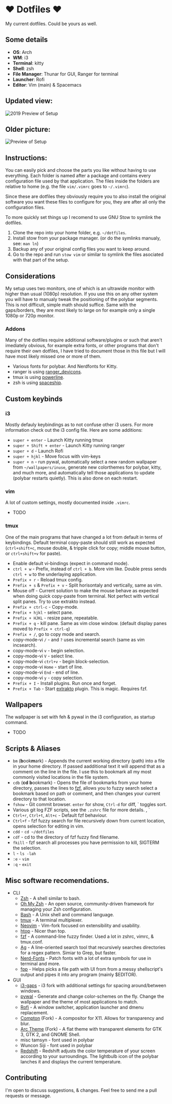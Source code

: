 # ❤ Dotfiles ❤
My current dotfiles. Could be yours as well.

## Some details
+ **OS**: Arch
+ **WM**: i3
+ **Terminal**: kitty
+ **Shell**: zsh
+ **File Manager**: Thunar for GUI, Ranger for terminal
+ **Launcher**: Rofi
+ **Editor**: Vim (main) & Spacemacs

## Updated view:
![2019 Preview of Setup](https://i.imgur.com/yLiOPFK.png)

## Older picture:
![Preview of Setup](https://i.imgur.com/tewk8oJ.png)

## Instructions:
You can easily pick and choose the parts you like without having to use everything. Each folder is named after a package and contains every configuration file used by that application. The files inside the folders are relative to home (e.g. the file `vim/.vimrc` goes to `~/.vimrc`).

Since these are dotfiles they obviously require you to also install the original software you want these files to configure for you, they are after all only the configuration files.

To more quickly set things up I recomend to use GNU Stow to symlink the dotfiles.
1. Clone the repo into your home folder, e.g. `~/dotfiles`.
2. Install stow from your package manager. (or do the symlinks manualy, see: `man ln`)
4. Backup any of your original config files you want to keep around.
3. Go to the repo and run `stow vim` or similar to symlink the files asociated with that part of the setup.

## Considerations
My setup uses two monitors, one of which is an ultrawide monitor with higher than usual (1080p) resolution. If you use this on any other system you will have to manualy tweak the positioning of the polybar segments. This is not difficult, simple math should suffice. Same with the gaps/borders, they are most likely to large on for example only a single 1080p or 720p monitor.

### Addons
Many of the dotfiles require additional software/plugins or such that aren't imediately obvious, for example extra fonts, or other programs that don't require their own dotfiles, I have tried to document those in this file but I will have most likely missed one or more of them.
+ Various fonts for polybar. And Nerdfonts for Kitty.
+ ranger is using [ranger\_devicons](https://github.com/alexanderjeurissen/ranger_devicons).
+ tmux is using [powerline](https://github.com/powerline/powerline).
+ zsh is using [spaceship](https://denysdovhan.com/spaceship-prompt/).

## Custom keybinds
### i3
Mostly defauly keybindings as to not confuse other i3 users. For more information check out the i3 config file. Here are some additions:
+ `super + enter` - Launch Kitty running tmux
+ `super + Shift + enter` - Launch Kitty running ranger
+ `super + d` - Launch Rofi
+ `super + hjkl` - Move focus with vim-keys
+ `super + n` - run pywal, automatically select a new random wallpaper from `~/wallpapers/inuse`, generate new colorthemes for polybar, kitty, and much more, and automatically tell those applications to update (polybar restarts quietly). This is also done on each restart.

### vim
A lot of custom settings, mostly documented inside `.vimrc`.
+ TODO

### tmux
One of the main programs that have changed a lot from default in terms of keybindings. Default terminal copy-paste should still work as expected (`ctrl+shift+c`, mouse double, & tripple click for copy; middle mouse button, or `ctrl+shift+v` for paste).
+ Enable default vi-bindings (expect in command mode).
+ `ctrl + w` - Prefix, instead of `ctrl + b`. More vim like. Double press sends `ctrl + w` to the underlaying application.
+ `Prefix + r` - Reload tmux config.
+ `Prefix + s` & `Prefix + v` - Split horisontaly and vertically, same as vim.
+ Mouse off - Current solution to make the mouse behave as expected when doing quick copy-paste from terminal. Not perfect with vertical split panes. Try to use extrakto instead.
+ `Prefix + ctrl-c` - Copy-mode.
+ `Prefix + hjkl` - select pane.
+ `Prefix + HJKL` - resize pane, repeatable.
+ `Prefix + q` - kill pane. Same as vim close window. (default display panes moved to `Prefix + ctrl-q`)
+ `Prefix + /`, go to copy mode and search.
+ copy-mode-vi `/` - and `?` uses incremental search (same as vim incsearch).
+ copy-mode-vi `v` - begin selection.
+ copy-mode-vi `V` - select line.
+ copy-mode-vi `ctrl+v` - begin block-selection.
+ copy-mode-vi `Home` - start of line.
+ copy-mode-vi `End` - end of line.
+ copy-mode-vi `y` - copy selection.
+ `Prefix + I` - Install plugins. Run once and forget.
+ `Prefix + Tab` - Start [extrakto](https://github.com/laktak/extrakto) plugin. This is magic. Requires fzf.

## Wallpapers
The wallpaper is set with feh & pywal in the i3 configuration, as startup command.
+ TODO

## Scripts & Aliases
+ `bm` (**b**ook**m**ark) - Appends the current working directory (path) into a file in your home directory. If passed aadditional text it will append that as a comment on the line in the file. I use this to bookmark all my most commonly visited locations in the file system.
+ `cdb` (**cd** **b**ookmark) - Opens the file of bookmarks from your home directory, passes the lines to [fzf](https://github.com/junegunn/fzf), allows you to fuzzy search select a bookmark based on path or comment, and then changes your current directory to that location.
+ `fshow` - Git commit browser. `enter` for show, `Ctrl-d` for diff, \` toggles sort.
+ Various git log FZF scripts, see the `.zshrc` file for more details. , `
+ `Ctrl+r`, `Ctrl+t`, `Alt+c` - Default fzf behaviour.
+ `Ctrl+f` - fzf fuzzy search for file recursively down from current location, opens selection for editing in vim.
+ `cdd` - `cd ~/dotfiles`
+ `cdf` - cd to the directory of fzf fuzzy find filename.
+ `fkill` - fzf search all processes you have permission to kill, SIGTERM the selection.
+ `l` - `ls -lah`
+ `:e` - `vim`
+ `:q` - `exit`

## Misc software recomendations.
- CLI
    - [Zsh](https://github.com/zsh-users/zsh) - A shell similar to bash.
    - [Oh My Zsh](https://github.com/robbyrussell/oh-my-zsh) - An open source, community-driven framework for managing your Zsh configuration.
    - [Bash](https://git.savannah.gnu.org/cgit/bash.git) - A Unix shell and command language.
    - [tmux](https://github.com/tmux/tmux) - A terminal multiplexer.
    - [Neovim](https://github.com/neovim/neovim) - Vim-fork focused on extensibility and usability.
    - [htop](https://github.com/hishamhm/htop) - Nicer than top.
    - [fzf](https://github.com/junegunn/fzf) - A command-line fuzzy finder. Used a lot in zshrc, vimrc, & tmux.conf.
    - [Ag](https://github.com/BurntSushi/ripgrep) - A line-oriented search tool that recursively searches directories for a regex pattern. Simiar to Grep, but faster.
    - [Nerd-Fonts](https://github.com/ryanoasis/nerd-fonts) - Patch fonts with a lot of extra symbols for use in terminal and more.
    - [fpp](https://github.com/facebook/pathpicker) - Helps picks a file path with UI from from a messy shellscript's output and pipes it into any program (mainly $EDITOR).
- GUI
    - [i3-gaps](https://github.com/Airblader/i3) - i3 fork with additional settings for spacing around/between windows.
    - [pywal](https://github.com/dylanaraps/pywal) - Generate and change color-schemes on the fly. Change the wallpaper and the theme of most applications to match.
    - [Rofi](https://github.com/DaveDavenport/rofi) - A window switcher, application launcher and dmenu replacement.
    - [Compton](https://github.com/tryone144/compton) (Fork) - A compositor for X11. Allows for transparency and blur.
    - [Arc Theme](https://github.com/NicoHood/arc-theme) (Fork) - A flat theme with transparent elements for GTK 3, GTK 2, and GNOME Shell.
    - misc tamsyn - font used in polybar
    - Wuncon Siji - font used in polybar
    - [Redshift](https://github.com/jonls/redshift) - Redshift adjusts the color temperature of your screen according to your surroundings. The lightbulb icon of the polybar lanches it and displays the current temperature.

## Contributing
I'm open to discuss suggestions, & changes. Feel free to send me a pull requests or message.
